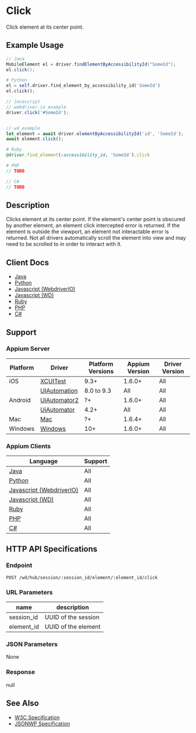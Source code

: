 # Click

Click element at its center point.
## Example Usage

```java
// Java
MobileElement el = driver.findElementByAccessibilityId("SomeId");
el.click();

```
```python
# Python
el = self.driver.find_element_by_accessibility_id('SomeId')
el.click();

```
```javascript
// Javascript
// webdriver.io example
driver.click('#SomeId');


// wd example
let element = await driver.elementByAccessibilityId('id', 'SomeId');
await element.click();

```
```ruby
# Ruby
@driver.find_element(:accessibility_id, 'SomeId').click

```
```php
# PHP
// TODO

```
```csharp
// C#
// TODO

```


## Description

Clicks element at its center point. If the element's center point is obscured by another element, an element click intercepted error is returned. If the element is outside the viewport, an element not interactable error is returned.
Not all drivers automatically scroll the element into view and may need to be scrolled to in order to interact with it.


## Client Docs

* [Java](https://seleniumhq.github.io/selenium/docs/api/java/org/openqa/selenium/WebElement.html#click--)
* [Python](http://selenium-python.readthedocs.io/api.html#selenium.webdriver.remote.webelement.WebElement.click)
* [Javascript (WebdriverIO)](http://webdriver.io/api/action/click.html)
* [Javascript (WD)](https://github.com/admc/wd/blob/master/lib/commands.js#L1672)
* [Ruby](http://www.rubydoc.info/gems/selenium-webdriver/Selenium/WebDriver/Element#click-instance_method)
* [PHP](https://github.com/appium/php-client/)
* [C#](https://github.com/appium/appium-dotnet-driver/)

## Support

### Appium Server

|Platform|Driver|Platform Versions|Appium Version|Driver Version|
|--------|----------------|------|--------------|--------------|
| iOS | [XCUITest](/docs/en/drivers/ios-xcuitest.md) | 9.3+ | 1.6.0+ | All |
|  | [UIAutomation](/docs/en/drivers/ios-uiautomation.md) | 8.0 to 9.3 | All | All |
| Android | [UiAutomator2](/docs/en/drivers/android-uiautomator2.md) | ?+ | 1.6.0+ | All |
|  | [UiAutomator](/docs/en/drivers/android-uiautomator.md) | 4.2+ | All | All |
| Mac | [Mac](/docs/en/drivers/mac.md) | ?+ | 1.6.4+ | All |
| Windows | [Windows](/docs/en/drivers/windows.md) | 10+ | 1.6.0+ | All |

### Appium Clients 

|Language|Support|
|--------|-------|
|[Java](https://github.com/appium/java-client/releases/latest)| All |
|[Python](https://github.com/appium/python-client/releases/latest)| All |
|[Javascript (WebdriverIO)](http://webdriver.io/index.html)| All |
|[Javascript (WD)](https://github.com/admc/wd/releases/latest)| All |
|[Ruby](https://github.com/appium/ruby_lib/releases/latest)| All |
|[PHP](https://github.com/appium/php-client/releases/latest)| All |
|[C#](https://github.com/appium/appium-dotnet-driver/releases/latest)| All |

## HTTP API Specifications

### Endpoint

`POST /wd/hub/session/:session_id/element/:element_id/click`

### URL Parameters

|name|description|
|----|-----------|
|session_id|UUID of the session|
|element_id|UUID of the element|

### JSON Parameters

None

### Response

null

## See Also

* [W3C Specification](https://www.w3.org/TR/webdriver/#element-click)
* [JSONWP Specification](https://github.com/SeleniumHQ/selenium/wiki/JsonWireProtocol#sessionsessionidelementidclick)
